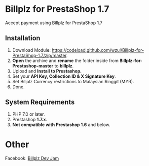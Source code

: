 # Billplz for PrestaShop 1.7
Accept payment using Billplz for PrestaShop 1.7

## Installation
1. Download Module: https://codeload.github.com/wzul/Billplz-for-PrestaShop-1.7/zip/master.
3. **Open** the archive and **rename** the folder inside from **Billplz-for-Prestashop-master** to **billplz**.
4. Upload and **Install to Prestashop**.
5. Set your **API Key, Collection ID & X Signature Key**.
6. Set Billplz Currency restrictions to Malaysian Ringgit (MYR).
7. Done.

## System Requirements
1. PHP 7.0 or later.
2. Prestashop **1.7.x**.
3. **Not compatible with Prestashop 1.6** and below.

# Other
Facebook: [Billplz Dev Jam](https://www.facebook.com/groups/billplzdevjam/)